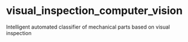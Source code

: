 # visual_inspection_computer_vision
Intelligent automated classifier of mechanical parts based on visual inspection
